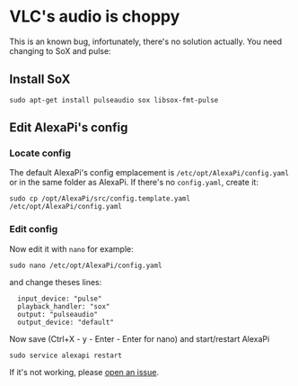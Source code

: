 # VLC's audio is choppy

This is an known bug, infortunately, there's no solution actually.
You need changing to SoX and pulse:

## Install SoX

```
sudo apt-get install pulseaudio sox libsox-fmt-pulse
```

## Edit AlexaPi's config

### Locate config

The default AlexaPi's config emplacement is `/etc/opt/AlexaPi/config.yaml` or in the same folder as AlexaPi.
If there's no `config.yaml`, create it:
```
sudo cp /opt/AlexaPi/src/config.template.yaml /etc/opt/AlexaPi/config.yaml
```

### Edit config

Now edit it with `nano` for example:
```
sudo nano /etc/opt/AlexaPi/config.yaml
```

and change theses lines:
```
  input_device: "pulse"
  playback_handler: "sox"
  output: "pulseaudio"
  output_device: "default"
```
Now save (Ctrl+X - y - Enter - Enter for nano) and start/restart AlexaPi
```
sudo service alexapi restart
```

If it's not working, please [open an issue](https://github.com/alexa-pi/AlexaPi/issues/new).
